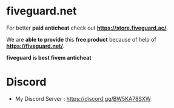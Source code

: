 # fiveguard.net
For better **paid anticheat** check out **https://store.fiveguard.ac/**.

We are **able to provide** this **free product** because of help of **https://fiveguard.net/**.

**fiveguard is best fivem anticheat**


# Discord
+ My Discord Server : https://discord.gg/BW5KA78SXW
